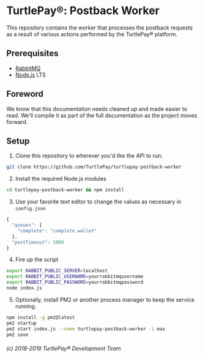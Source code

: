 # TurtlePay®: Postback Worker

This repository contains the worker that processes the postback requests as a result of various actions performed by the TurtlePay® platform.

## Prerequisites

* [RabbitMQ](https://www.rabbitmq.com/)
* [Node.js](https://nodejs.org/) LTS

## Foreword

We know that this documentation needs cleaned up and made easier to read. We'll compile it as part of the full documentation as the project moves forward.

## Setup

1) Clone this repository to wherever you'd like the API to run:

```bash
git clone https://github.com/TurtlePay/turtlepay-postback-worker
```

2) Install the required Node.js modules

```bash
cd turtlepay-postback-worker && npm install
```

3) Use your favorite text editor to change the values as necessary in `config.json`

```javascript
{
  "queues": {
    "complete": "complete.wallet"
  },
  "postTimeout": 5000
}
```

4) Fire up the script

```bash
export RABBIT_PUBLIC_SERVER=localhost
export RABBIT_PUBLIC_USERNAME=yourrabbitmqusername
export RABBIT_PUBLIC_PASSWORD=yourrabbitmqpassword
node index.js
```

5) Optionally, install PM2 or another process manager to keep the service running.

```bash
npm install -g pm2@latest
pm2 startup
pm2 start index.js --name turtlepay-postback-worker -i max
pm2 save
```

###### (c) 2018-2019 TurtlePay® Development Team
